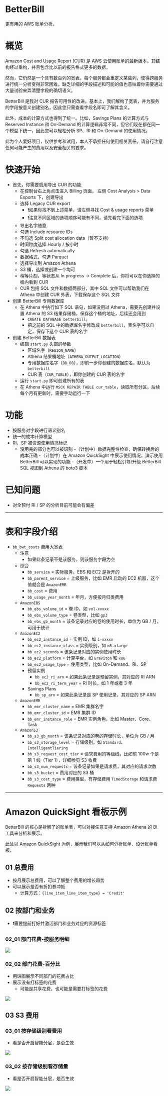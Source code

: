 # BetterBill

更有用的 AWS 账单分析。

# 概览

Amazon Cost and Usage Report (CUR) 是 AWS 云使用账单的最新版本。其结构经过重构，并且包含比以前的报告格式更多的数据。

然而，它仍然是一个具有数百列的宽表。每个服务都会重定义某些列，使得跨服务进行统一分析变得非常困难。缺乏详细的字段描述和可能的值也意味着你需要通过大量试验来弄清楚字段的确切语义。

BetterBill 是我对 CUR 报告可用性的改进。基本上，我们解构了宽表，并为服务的字段按意义创建别名，因此您只需查看字段名即可了解其含义。

此外，成本的计算方式也得到了统一。比如，Savings Plans 的计算方式与 Reserved Instance 和 On-Demand 的计算逻辑非常不同，但它们现在都在同一个模型下统一，因此您可以轻松分析 SP、RI 和 On-Demand 的使用情况。

此为个人爱好项目，仅供参考和试用，本人不承担任何使用相关责任。请自行注意任何可能产生的费用以及安全相关的要求。

# 快速开始

- 首先，你需要启用导出 CUR 的功能
  - 在控制台右上角点击进入 Billing 页面， 左侧 Cost Analysis > Data Exports 下，创建导出
  - 选择 Legacy CUR export
    - ❗️如果你找不到上述菜单，请左侧寻找 Cost & usage reports 菜单
    - ❗️注意不同区域的选项顺序可能有不同，请先看完下面的选项
  - 导出名字随意
  - 勾选 Include resource IDs
  - 不勾选 Split cost allocation data（暂不支持）
  - 时间粒度选择 Hourly / 按小时
  - 勾选 Refresh automatically
  - 数据格式，勾选 Parquet
  - 选择导出到 Amazon Athena
  - S3 桶，选择或创建一个均可
  - 稍等片刻，等状态从 In progress → Complete 后，你将可以在你选择的桶内看到 CUR
  - CUR 包括 SQL 文件和数据两部分，其中 SQL 文件可以帮助我们在 Athena 中创建 CUR 外表，下载保存这个 SQL 文件
- 创建 BetterBill 专用数据库
  - 在 Athena 中执行如下 SQL 语句，如果没用过 Athena，需要先创建并设置 Athena 的 S3 结果存储桶，保存这个桶的地址，后续还会用到
    - `CREATE DATABASE betterbill;`
    - 把之前的 SQL 中的数据库名字修改成 `betterbill`，表名字可以自定，保存下这个 CUR 表的名字
- 创建 BetterBill 数据表
  - 编辑 `start.py` 头部的参数
    - 区域名字（`REGION_NAME`）
    - Athena 结果桶地址（`ATHENA_OUTPUT_LOCATION`）
    - 专用数据库名字（`BB_DB`），即前一步你创建的数据库名，默认为 `betterbill`
    - CUR 表（`CUR_TABLE`），即你创建的 CUR 表的名字
  - 运行 `start.py` 即可创建所有的表
  - 在 Athena 中运行 `MSCK REPAIR TABLE cur_table`，读取所有分区，后续每个月有更新时，需要手动运行一下

# 功能

- 按服务对字段进行语义别名
- 统一的成本计算模型
- RI、SP 被资源使用情况标记
  - 没用完的部分也可以被识别
-（计划中）数据完整性检查，确保转换后的成本正确
-（计划中）在 Amazon QuickSight 中展示使用情况，演示使用 BetterBill 可以实现的功能
-（开发中）一个用于轻松引导/升级 BetterBill SQL 视图到 Athena 的 boto3 脚本

# 已知问题

- 对全预付 RI / SP 的分析目前可能会有偏差

----

# 表和字段介绍

- `bb_bwt_costs` 费用大宽表
  - 注意
    - 如果此条记录不是该服务，则该服务字段为空
  - 综合
    - `bb_service` = 实际服务，EBS 和 EC2 是拆开的
    - `bb_parent_service` = 上级服务，比如 EMR 启动的 EC2 机器，这个值就会是 `AmazonEMR`
    - `bb_cost` = 费用
    - `bb_usage_year_month` = 年月，方便按月归类费用
  - `AmazonEBS`
    - `bb_ebs_volume_id` = 卷 ID，如 `vol-xxxxx`
    - `bb_ebs_volume_type` = 卷类型，比如 `gp3`
    - `bb_ebs_gb_month` = 该条记录对应的卷的使用时长，单位为 GB / 月，可用于统计
  - `AmazonEC2`
    - `bb_ec2_instance_id` = 实例 ID，如 `i-xxxxx`
    - `bb_ec2_instance_class` = 实例级别，如 `m5.xlarge`
    - `bb_ec2_seconds` = 该条记录对应的实例使用时长
    - `bb_ec2_platform` = 计算平台，如 `Graviton` 和 `x86`
    - `bb_ec2_usage_type` = 使用类型，比如 On-Demand、RI、SP
    - 预留实例
      - `bb_ec2_ri_arn` = 如果此条记录是预留实例，其对应的 RI ARN
      - `bb_ec2_ri_term_year` = RI 时长，如 1 年或者 3 年
    - Savings Plans
      - `bb_sp_arn` = 如果此条记录是 SP 使用记录，其对应的 SP ARN
  - `AmazonEMR`
    - `bb_emr_cluster_name` = EMR 集群名字
    - `bb_emr_cluster_id` = EMR 集群 ID
    - `bb_emr_instance_role` = EMR 实例角色，比如 Master、Core、Task
  - `AmazonS3`
    - `bb_s3_gb_month` = 该条记录对应的卷的存储时长，单位为 GB / 月
    - `bb_s3_storage_level` = 存储级别，如 `Standard`、`IntelligentTiering`
    - `bb_s3_request_cost_tier` =  请求费用的等级线，比如前 100w 个是第 1 线（Tier 1），详细参见 S3 收费
    - `bb_s3_num_requests` = 该条记录如果是请求费，其对应的请求次数
    - `bb_s3_bucket` = 费用对应的 S3 桶
    - `bb_s3_cost_type` = 费用类型，有存储费用 `TimedStorage` 和请求费 `Requests` 两种

----

# Amazon QuickSight 看板示例

BetterBill 的核心是拆解了的账单表，可以对接任意支持 Amazon Athena 的 BI 工具来分析和展示。

此处以 Amazon QuickSight 为例，展示我们可以从如何分析账单、设计账单看板。

## 01 总费用

- 按月展示总费用，可以了解整个费用的增长趋势
- 可以展示是否有折扣券冲抵
  - 计算方式：`{line_item_line_item_type} = 'Credit'`

## 02 按部门和业务

- ❗️需要提前打好并激活部门和业务对应的资源标签

### 02_01 部门花费-按服务明细

![](imgs/02_01.jpg)

### 02_02 部门花费-百分比

- 用饼图展示不同部门的花费占比
- 展示没有打标签的花费
  - 可能是共享花费，也可能是需要打标签的花费

![](imgs/02_02.jpg)

## 03 S3 费用

### 03_01 按存储级别看费用

- 看是否开启智能分层，是否生效

![](imgs/03_01.jpg)

### 03_02 按存储级别看存储量

- 看是否开启智能分层，是否生效

![](imgs/03_02.jpg)

